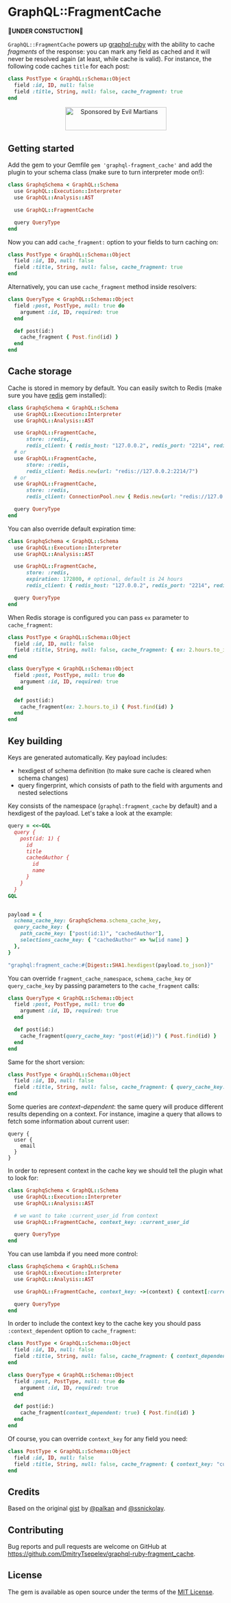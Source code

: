 # GraphQL::FragmentCache

🚧**UNDER CONSTUCTION**🚧

`GraphQL::FragmentCache` powers up [graphql-ruby](https://graphql-ruby.org) with the ability to cache _fragments_ of the response: you can mark any field as cached and it will never be resolved again (at least, while cache is valid). For instance, the following code caches `title` for each post:

```ruby
class PostType < GraphQL::Schema::Object
  field :id, ID, null: false
  field :title, String, null: false, cache_fragment: true
end
```

<p align="center">
  <a href="https://evilmartians.com/?utm_source=graphql-ruby-fragment_cache">
    <img src="https://evilmartians.com/badges/sponsored-by-evil-martians.svg" alt="Sponsored by Evil Martians" width="236" height="54">
  </a>
</p>

## Getting started

Add the gem to your Gemfile `gem 'graphql-fragment_cache'` and add the plugin to your schema class (make sure to turn interpreter mode on!):

```ruby
class GraphqSchema < GraphQL::Schema
  use GraphQL::Execution::Interpreter
  use GraphQL::Analysis::AST

  use GraphQL::FragmentCache

  query QueryType
end
```

Now you can add `cache_fragment:` option to your fields to turn caching on:

```ruby
class PostType < GraphQL::Schema::Object
  field :id, ID, null: false
  field :title, String, null: false, cache_fragment: true
end
```

Alternatively, you can use `cache_fragment` method inside resolvers:

```ruby
class QueryType < GraphQL::Schema::Object
  field :post, PostType, null: true do
    argument :id, ID, required: true
  end

  def post(id:)
    cache_fragment { Post.find(id) }
  end
end
```

## Cache storage

Cache is stored in memory by default. You can easily switch to Redis (make sure you have [redis](https://github.com/redis/redis-rb) gem installed):

```ruby
class GraphqSchema < GraphQL::Schema
  use GraphQL::Execution::Interpreter
  use GraphQL::Analysis::AST

  use GraphQL::FragmentCache,
      store: :redis,
      redis_client: { redis_host: "127.0.0.2", redis_port: "2214", redis_db_name: "7" }
  # or
  use GraphQL::FragmentCache,
      store: :redis,
      redis_client: Redis.new(url: "redis://127.0.0.2:2214/7")
  # or
  use GraphQL::FragmentCache,
      store: :redis,
      redis_client: ConnectionPool.new { Redis.new(url: "redis://127.0.0.2:2214/7") }

  query QueryType
end
```

You can also override default expiration time:

```ruby
class GraphqSchema < GraphQL::Schema
  use GraphQL::Execution::Interpreter
  use GraphQL::Analysis::AST

  use GraphQL::FragmentCache,
      store: :redis,
      expiration: 172800, # optional, default is 24 hours
      redis_client: { redis_host: "127.0.0.2", redis_port: "2214", redis_db_name: "7" }

  query QueryType
end
```

When Redis storage is configured you can pass `ex` parameter to `cache_fragment`:

```ruby
class PostType < GraphQL::Schema::Object
  field :id, ID, null: false
  field :title, String, null: false, cache_fragment: { ex: 2.hours.to_i }
end

class QueryType < GraphQL::Schema::Object
  field :post, PostType, null: true do
    argument :id, ID, required: true
  end

  def post(id:)
    cache_fragment(ex: 2.hours.to_i) { Post.find(id) }
  end
end
```

## Key building

Keys are generated automatically. Key payload includes:

- hexdigest of schema definition (to make sure cache is cleared when schema changes)
- query fingerprint, which consists of path to the field with arguments and nested selections

Key consists of the namespace (`graphql:fragment_cache` by default) and a hexdigest of the payload. Let's take a look at the example:

```ruby
query = <<~GQL
  query {
    post(id: 1) {
      id
      title
      cachedAuthor {
        id
        name
      }
    }
  }
GQL


payload = {
  schema_cache_key: GraphqSchema.schema_cache_key,
  query_cache_key: {
    path_cache_key: ["post(id:1)", "cachedAuthor"],
    selections_cache_key: { "cachedAuthor" => %w[id name] }
  },
}

"graphql:fragment_cache:#{Digest::SHA1.hexdigest(payload.to_json)}"
```

You can override `fragment_cache_namespace`, `schema_cache_key` or `query_cache_key` by passing parameters to the `cache_fragment` calls:

```ruby
class QueryType < GraphQL::Schema::Object
  field :post, PostType, null: true do
    argument :id, ID, required: true
  end

  def post(id:)
    cache_fragment(query_cache_key: "post(#{id})") { Post.find(id) }
  end
end
```

Same for the short version:

```ruby
class PostType < GraphQL::Schema::Object
  field :id, ID, null: false
  field :title, String, null: false, cache_fragment: { query_cache_key: "post_title" }
end
```

Some queries are _context–dependent_: the same query will produce different results depending on a context. For instance, imagine a query that allows to fetch some information about current user:

```gql
query {
  user {
    email
  }
}
```

In order to represent context in the cache key we should tell the plugin what to look for:

```ruby
class GraphqSchema < GraphQL::Schema
  use GraphQL::Execution::Interpreter
  use GraphQL::Analysis::AST

  # we want to take :current_user_id from context
  use GraphQL::FragmentCache, context_key: :current_user_id

  query QueryType
end
```

You can use lambda if you need more control:

```ruby
class GraphqSchema < GraphQL::Schema
  use GraphQL::Execution::Interpreter
  use GraphQL::Analysis::AST

  use GraphQL::FragmentCache, context_key: ->(context) { context[:current_user_id] }

  query QueryType
end
```

In order to include the context key to the cache key you should pass `:context_dependent` option to `cache_fragment`:

```ruby
class PostType < GraphQL::Schema::Object
  field :id, ID, null: false
  field :title, String, null: false, cache_fragment: { context_dependent: true }
end

class QueryType < GraphQL::Schema::Object
  field :post, PostType, null: true do
    argument :id, ID, required: true
  end

  def post(id:)
    cache_fragment(context_dependent: true) { Post.find(id) }
  end
end
```

Of course, you can override `context_key` for any field you need:

```ruby
class PostType < GraphQL::Schema::Object
  field :id, ID, null: false
  field :title, String, null: false, cache_fragment: { context_key: "custom_context_key" }
end
```

## Credits

Based on the original [gist](https://gist.github.com/palkan/faad9f6ff1db16fcdb1c071ec50e4190) by [@palkan](https://github.com/palkan) and [@ssnickolay](https://github.com/ssnickolay).

## Contributing

Bug reports and pull requests are welcome on GitHub at https://github.com/DmitryTsepelev/graphql-ruby-fragment_cache.

## License

The gem is available as open source under the terms of the [MIT License](https://opensource.org/licenses/MIT).
